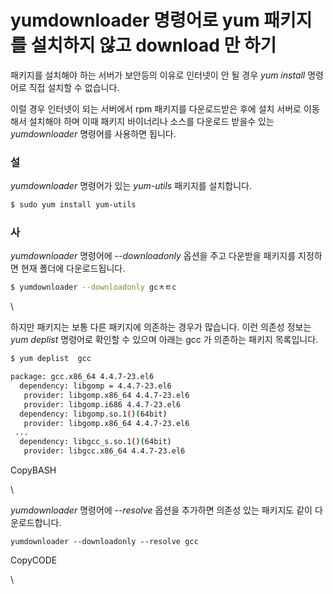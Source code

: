 # yumdownloader 명령어로 yum 패키지를 설치하지 않고 download 만 하기

패키지를 설치해야 하는 서버가 보안등의 이유로 인터넷이 안 될 경우 _yum install_ 명령어로 직접 설치할 수 없습니다.

이럴 경우 인터넷이 되는 서버에서 rpm 패키지를 다운로드받은 후에 설치 서버로 이동해서 설치해야 하며 이때 패키지 바이너리나 소스를 다운로드 받을수 있는 _yumdownloader_ 명령어를 사용하면 됩니다.

### 설 <a href="#yumdownloader-yum-download" id="yumdownloader-yum-download"></a>

_yumdownloader_ 명령어가 있는 _yum-utils_ 패키지를 설치합니다.

```bash
$ sudo yum install yum-utils
```

### 사 <a href="#yumdownloader-yum-download" id="yumdownloader-yum-download"></a>

_yumdownloader_ 명령어에 --_downloadonly_ 옵션을 주고 다운받을 패키지를 지정하면 현재 폴더에 다운로드됩니다.

```bash
$ yumdownloader --downloadonly gcㅊㅌc
```

\


하지만 패키지는 보통 다른 패키지에 의존하는 경우가 많습니다. 이런 의존성 정보는 _yum deplist_ 명령어로 확인할 수 있으며 아래는 gcc 가 의존하는 패키지 목록입니다.

```bash
$ yum deplist  gcc

package: gcc.x86_64 4.4.7-23.el6
  dependency: libgomp = 4.4.7-23.el6
   provider: libgomp.x86_64 4.4.7-23.el6
   provider: libgomp.i686 4.4.7-23.el6
  dependency: libgomp.so.1()(64bit)
   provider: libgomp.x86_64 4.4.7-23.el6
 ...
  dependency: libgcc_s.so.1()(64bit)
   provider: libgcc.x86_64 4.4.7-23.el6
```

CopyBASH

\


_yumdownloader_ 명령어에 --_resolve_ 옵션을 추가하면 의존성 있는 패키지도 같이 다운로드합니다.

```
yumdownloader --downloadonly --resolve gcc
```

CopyCODE

\
